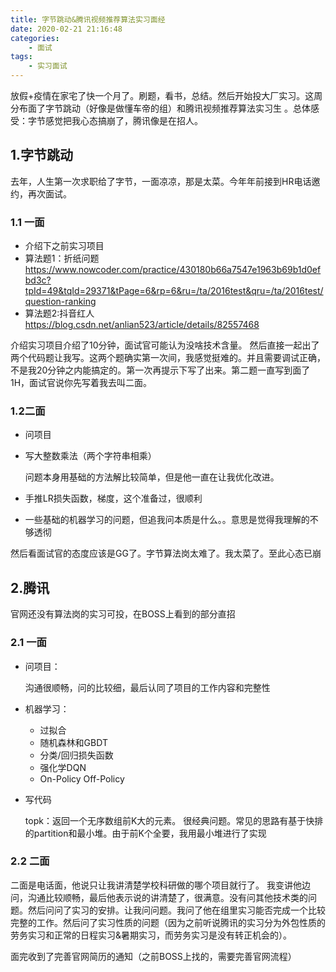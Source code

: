 ```yaml
---
title: 字节跳动&腾讯视频推荐算法实习面经
date: 2020-02-21 21:16:48
categories:
    - 面试
tags: 
    - 实习面试
---
```


放假+疫情在家宅了快一个月了。刷题，看书，总结。然后开始投大厂实习。这周分布面了字节跳动（好像是做懂车帝的组）和腾讯视频推荐算法实习生
。总体感受：字节感觉把我心态搞崩了，腾讯像是在招人。

## 1.字节跳动

去年，人生第一次求职给了字节，一面凉凉，那是太菜。今年年前接到HR电话邀约，再次面试。
### 1.1 一面

- 介绍下之前实习项目
- 算法题1：折纸问题
  <https://www.nowcoder.com/practice/430180b66a7547e1963b69b1d0efbd3c?tpId=49&tqId=29371&tPage=6&rp=6&ru=/ta/2016test&qru=/ta/2016test/question-ranking>
- 算法题2:抖音红人
  <https://blog.csdn.net/anlian523/article/details/82557468>

介绍实习项目介绍了10分钟，面试官可能认为没啥技术含量。 然后直接一起出了两个代码题让我写。这两个题确实第一次间，我感觉挺难的。并且需要调试正确，不是我20分钟之内能搞定的。第一次再提示下写了出来。第二题一直写到面了1H，面试官说你先写着我去叫二面。

### 1.2二面

- 问项目
- 写大整数乘法（两个字符串相乘）
    
    问题本身用基础的方法解比较简单，但是他一直在让我优化改进。

- 手推LR损失函数，梯度，这个准备过，很顺利
- 一些基础的机器学习的问题，但追我问本质是什么。。意思是觉得我理解的不够透彻

然后看面试官的态度应该是GG了。字节算法岗太难了。我太菜了。至此心态已崩

## 2.腾讯

官网还没有算法岗的实习可投，在BOSS上看到的部分直招

### 2.1 一面

- 问项目：
  
    沟通很顺畅，问的比较细，最后认同了项目的工作内容和完整性

- 机器学习：
     - 过拟合
     - 随机森林和GBDT
     - 分类/回归损失函数
     - 强化学DQN
     - On-Policy Off-Policy

- 写代码
  
    topk：返回一个无序数组前K大的元素。 很经典问题。常见的思路有基于快排的partition和最小堆。由于前K个全要，我用最小堆进行了实现


### 2.2 二面

二面是电话面，他说只让我讲清楚学校科研做的哪个项目就行了。 我变讲他边问，沟通比较顺畅，最后他表示说的讲清楚了，很满意。没有问其他技术类的问题。然后问问了实习的安排。让我问问题。我问了他在组里实习能否完成一个比较完整的工作。然后问了实习性质的问题（因为之前听说腾讯的实习分为外包性质的劳务实习和正常的日程实习&暑期实习，而劳务实习是没有转正机会的）。

面完收到了完善官网简历的通知（之前BOSS上找的，需要完善官网流程）




  